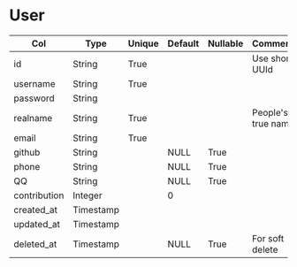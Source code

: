 # User

| Col | Type | Unique | Default | Nullable | Comment |
| --- | --- | --- | --- | --- | --- |
| id | String | True | | | Use short UUId |
| username | String | True | | | |
| password | String | | | | |
| realname | String | True | | | People's true name |
| email | String | True | | | |
| github | String | | NULL | True | |
| phone | String | | NULL | True | |
| QQ | String | | NULL | True | |
| contribution | Integer | | 0 | | |
| created_at | Timestamp | | | | |
| updated_at | Timestamp | | | | |
| deleted_at | Timestamp | | NULL | True | For soft delete |

